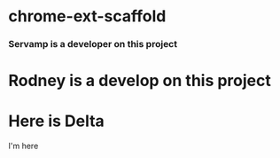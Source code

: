 # chrome-ext-scaffold

### Servamp is a developer on this project

# Rodney is a develop on this project
# Here is Delta
I'm here